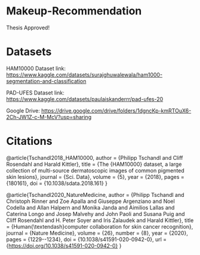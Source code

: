 # Makeup-Recommendation
Thesis Approved!

# Datasets
HAM10000 Dataset
link: https://www.kaggle.com/datasets/surajghuwalewala/ham1000-segmentation-and-classification

PAD-UFES Dataset
link: https://www.kaggle.com/datasets/paulaiskanderrr/pad-ufes-20

Google Drive:
https://drive.google.com/drive/folders/1dgncKp-kmRTOuX6-2Ch-JW1Z-c-M-McV?usp=sharing


# Citations
@article{Tschandl2018_HAM10000,
    author    = {Philipp Tschandl and
                Cliff Rosendahl and
                Harald Kittler},
    title     = {The {HAM10000} dataset, a large collection of multi-source dermatoscopic
                images of common pigmented skin lesions},
    journal   = {Sci. Data},
    volume    = {5},
    year      = {2018},
    pages     = {180161},
    doi       = {10.1038/sdata.2018.161}
}

@article{Tschandl2020_NatureMedicine,
    author = {Philipp Tschandl and Christoph Rinner and Zoe Apalla and Giuseppe Argenziano and Noel Codella and Allan Halpern and Monika Janda and Aimilios Lallas and Caterina Longo and Josep Malvehy and John Paoli and Susana Puig and Cliff Rosendahl and H. Peter Soyer and Iris Zalaudek and Harald Kittler},
    title = {Human{\textendash}computer collaboration for skin cancer recognition},
    journal = {Nature Medicine},
    volume = {26},
    number = {8},
    year = {2020},
    pages = {1229--1234},
    doi = {10.1038/s41591-020-0942-0},
    url = {https://doi.org/10.1038/s41591-020-0942-0}
}

